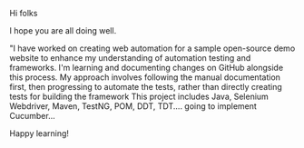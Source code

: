  Hi folks

I hope you are all doing well.

"I have worked on creating web automation for a sample open-source demo website to enhance my understanding of automation testing and frameworks. I'm learning and documenting changes on GitHub alongside this process. My approach involves following the manual documentation first, then progressing to automate the tests, rather than directly creating tests for building the framework This project includes Java, Selenium Webdriver, Maven, TestNG, POM, DDT, TDT.... going to implement Cucumber...

Happy learning!
